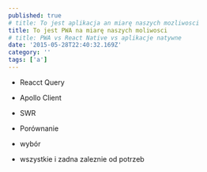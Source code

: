 ```yaml
---
published: true
# title: To jest aplikacja an miarę naszych mozliwosci
title: To jest PWA na miarę naszych moliwosci
# title: PWA vs React Native vs aplikacje natywne
date: '2015-05-28T22:40:32.169Z'
category: ''
tags: ['a']
---
```


- Reacct Query
- Apollo Client
- SWR

- Porównanie

- wybór
* wszystkie i zadna zaleznie od potrzeb
